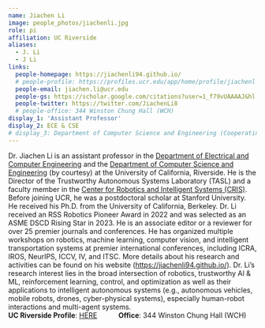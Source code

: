 ```yaml
---
name: Jiachen Li
image: people_photos/jiachenli.jpg
role: pi
affiliation: UC Riverside
aliases:
  - J. Li
  - J Li
links:
  people-homepage: https://jiachenli94.github.io/
  # people-profile: https://profiles.ucr.edu/app/home/profile/jiachenl
  people-email: jiachen.li@ucr.edu
  people-gs: https://scholar.google.com/citations?user=1_f79vUAAAAJ&hl
  people-twitter: https://twitter.com/JiachenLi8
  # people-office: 344 Winston Chung Hall (WCH)
display_1: 'Assistant Professor'
display_2: ECE & CSE
# display_3: Department of Computer Science and Engineering (Cooperating Faculty)
---
```


Dr. Jiachen Li is an assistant professor in the [Department of Electrical and Computer Engineering](https://www.ece.ucr.edu/) and the [Department of Computer Science and Engineering](https://www1.cs.ucr.edu/) (by courtesy) at the University of California, Riverside. He is the Director of the Trustworthy Autonomous Systems Laboratory (TASL) and a faculty member in the [Center for Robotics and Intelligent Systems (CRIS)](https://www.cris.ucr.edu/). Before joining UCR, he was a postdoctoral scholar at Stanford University. He received his Ph.D. from the University of California, Berkeley. Dr. Li received an RSS Robotics Pioneer Award in 2022 and was selected as an ASME DSCD Rising Star in 2023. He is an associate editor or a reviewer for over 25 premier journals and conferences. He has organized multiple workshops on robotics, machine learning, computer vision, and intelligent transportation systems at premier international conferences, including ICRA, IROS, NeurIPS, ICCV, IV, and ITSC. More details about his research and activities can be found on his website (<https://jiachenli94.github.io/>).
Dr. Li’s research interest lies in the broad intersection of robotics, trustworthy AI & ML, reinforcement learning, control, and optimization as well as their applications to intelligent autonomous systems (e.g., autonomous vehicles, mobile robots, drones, cyber-physical systems), especially human-robot interactions and multi-agent systems. <br>
**UC Riverside Profile**: [HERE](https://profiles.ucr.edu/jiachen.li)&nbsp;&nbsp;&nbsp;&nbsp;&nbsp;&nbsp;&nbsp;&nbsp;&nbsp;&nbsp;&nbsp;**Office**: 344 Winston Chung Hall (WCH)
